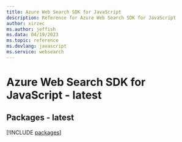 ```yaml
---
title: Azure Web Search SDK for JavaScript
description: Reference for Azure Web Search SDK for JavaScript
author: xirzec
ms.author: jeffish
ms.data: 04/19/2023
ms.topic: reference
ms.devlang: javascript
ms.service: websearch
---
```

# Azure Web Search SDK for JavaScript - latest
## Packages - latest
[!INCLUDE [packages](web-search-index.md)]